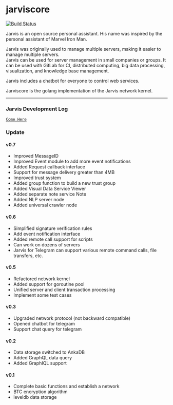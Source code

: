 # jarviscore
[![Build Status](https://travis-ci.org/zhs007/jarviscore.svg?branch=master)](https://travis-ci.org/zhs007/jarviscore)

Jarvis is an open source personal assistant. His name was inspired by the personal assistant of Marvel Iron Man.

Jarvis was originally used to manage multiple servers, making it easier to manage multiple servers.  
Jarvis can be used for server management in small companies or groups. It can be used with GitLab for CI, distributed computing, big data processing, visualization, and knowledge base management.

Jarvis includes a chatbot for everyone to control web services.

Jarviscore is the golang implementation of the Jarvis network kernel.

---
### Jarvis Development Log

[``Come Here``](https://github.com/zhs007/jarviscore/blob/master/blog.md)

### Update

#### **v0.7**
- Improved MessageID
- Improved Event module to add more event notifications
- Added Request callback interface
- Support for message delivery greater than 4MB
- Improved trust system
- Added group function to build a new trust group
- Added Visual Data Service Viewer
- Added separate note service Note
- Added NLP server node
- Added universal crawler node

#### **v0.6**
- Simplified signature verification rules
- Add event notification interface
- Added remote call support for scripts
- Can work on dozens of servers
- Jarvis for Telegram can support various remote command calls, file transfers, etc.

#### **v0.5**
- Refactored network kernel
- Added support for goroutine pool
- Unified server and client transaction processing
- Implement some test cases

#### **v0.3**
- Upgraded network protocol (not backward compatible)
- Opened chatbot for telegram
- Support chat query for telegram

#### **v0.2**
- Data storage switched to AnkaDB
- Added GraphQL data query
- Added GraphIQL support

#### **v0.1**
- Complete basic functions and establish a network
- BTC encryption algorithm
- leveldb data storage